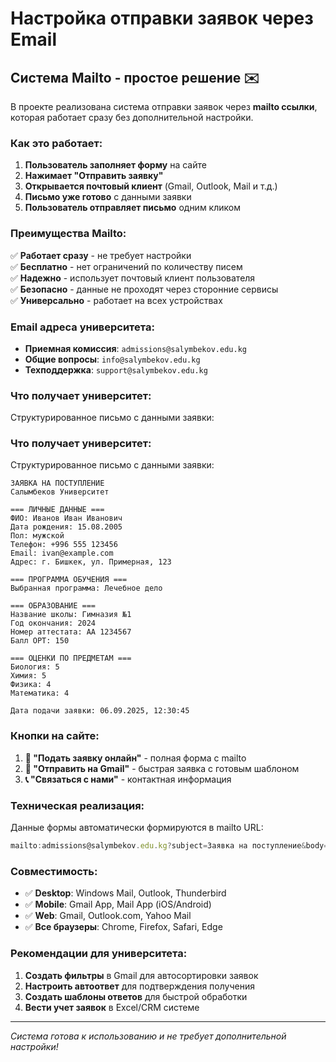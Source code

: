 # Настройка отправки заявок через Email

## Система Mailto - простое решение ✉️

В проекте реализована система отправки заявок через **mailto ссылки**, которая работает сразу без дополнительной настройки.

### Как это работает:

1. **Пользователь заполняет форму** на сайте
2. **Нажимает "Отправить заявку"**
3. **Открывается почтовый клиент** (Gmail, Outlook, Mail и т.д.)
4. **Письмо уже готово** с данными заявки
5. **Пользователь отправляет письмо** одним кликом

### Преимущества Mailto:

✅ **Работает сразу** - не требует настройки  
✅ **Бесплатно** - нет ограничений по количеству писем  
✅ **Надежно** - использует почтовый клиент пользователя  
✅ **Безопасно** - данные не проходят через сторонние сервисы  
✅ **Универсально** - работает на всех устройствах  

### Email адреса университета:

- **Приемная комиссия**: `admissions@salymbekov.edu.kg`
- **Общие вопросы**: `info@salymbekov.edu.kg`
- **Техподдержка**: `support@salymbekov.edu.kg`

### Что получает университет:

Структурированное письмо с данными заявки:

### Что получает университет:

Структурированное письмо с данными заявки:

```
ЗАЯВКА НА ПОСТУПЛЕНИЕ
Салымбеков Университет

=== ЛИЧНЫЕ ДАННЫЕ ===
ФИО: Иванов Иван Иванович
Дата рождения: 15.08.2005
Пол: мужской
Телефон: +996 555 123456
Email: ivan@example.com
Адрес: г. Бишкек, ул. Примерная, 123

=== ПРОГРАММА ОБУЧЕНИЯ ===
Выбранная программа: Лечебное дело

=== ОБРАЗОВАНИЕ ===
Название школы: Гимназия №1
Год окончания: 2024
Номер аттестата: АА 1234567
Балл ОРТ: 150

=== ОЦЕНКИ ПО ПРЕДМЕТАМ ===
Биология: 5
Химия: 5
Физика: 4
Математика: 4

Дата подачи заявки: 06.09.2025, 12:30:45
```

### Кнопки на сайте:

1. **🚀 "Подать заявку онлайн"** - полная форма с mailto
2. **📧 "Отправить на Gmail"** - быстрая заявка с готовым шаблоном
3. **📞 "Связаться с нами"** - контактная информация

### Техническая реализация:

Данные формы автоматически формируются в mailto URL:
```javascript
mailto:admissions@salymbekov.edu.kg?subject=Заявка на поступление&body=...
```

### Совместимость:

- ✅ **Desktop**: Windows Mail, Outlook, Thunderbird
- ✅ **Mobile**: Gmail App, Mail App (iOS/Android)  
- ✅ **Web**: Gmail, Outlook.com, Yahoo Mail
- ✅ **Все браузеры**: Chrome, Firefox, Safari, Edge

### Рекомендации для университета:

1. **Создать фильтры** в Gmail для автосортировки заявок
2. **Настроить автоответ** для подтверждения получения
3. **Создать шаблоны ответов** для быстрой обработки
4. **Вести учет заявок** в Excel/CRM системе

---

*Система готова к использованию и не требует дополнительной настройки!*

